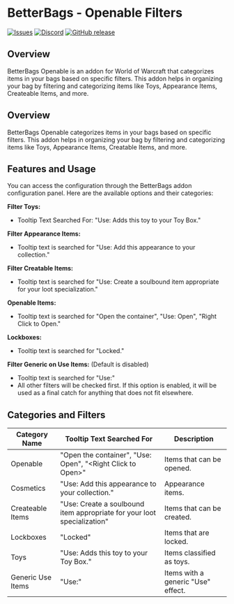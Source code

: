 # BetterBags - Openable Filters

[![Issues](https://img.shields.io/github/issues/wutname1/BetterBags-Openable?style=for-the-badge)](https://github.com/Wutname1/BetterBags-Openable/issues)
[![Discord](https://img.shields.io/discord/265564257347829771.svg?logo=discord&style=for-the-badge)](https://discord.gg/Qc9TRBv)
[![GitHub release](https://img.shields.io/github/release/wutname1/BetterBags-Openable.svg?&style=for-the-badge)](https://www.curseforge.com/wow/addons/betterbags-openable-items)

## Overview

BetterBags Openable is an addon for World of Warcraft that categorizes items in your bags based on specific filters. This addon helps in organizing your bag by filtering and categorizing items like Toys, Appearance Items, Createable Items, and more.


Overview
--------

BetterBags Openable categorizes items in your bags based on specific filters. This addon helps in organizing your bag by filtering and categorizing items like Toys, Appearance Items, Creatable Items, and more.

## Features and Usage

You can access the configuration through the BetterBags addon configuration panel. Here are the available options and their categories:

**Filter Toys:**
  - Tooltip Text Searched For: "Use: Adds this toy to your Toy Box."

**Filter Appearance Items:**
  - Tooltip text is searched for "Use: Add this appearance to your collection."

**Filter Creatable Items:**
  - Tooltip text is searched for "Use: Create a soulbound item appropriate for your loot specialization."
  
**Openable Items:**
- Tooltip text is searched for "Open the container", "Use: Open", "Right Click to Open."
  
**Lockboxes:**
- Tooltip text is searched for "Locked."

**Filter Generic on Use Items:** (Default is disabled)
  - Tooltip text is searched for "Use:"
  - All other filters will be checked first. If this option is enabled, it will be used as a final catch for anything that does not fit elsewhere.


## Categories and Filters

| Category Name     | Tooltip Text Searched For                                               | Description                        |
| ----------------- | ----------------------------------------------------------------------- | ---------------------------------- |
| Openable          | "Open the container", "Use: Open", "\<Right Click to Open\>"            | Items that can be opened.          |
| Cosmetics         | "Use: Add this appearance to your collection."                          | Appearance items.                  |
| Createable Items  | "Use: Create a soulbound item appropriate for your loot specialization" | Items that can be created.         |
| Lockboxes         | "Locked"                                                                | Items that are locked.             |
| Toys              | "Use: Adds this toy to your Toy Box."                                   | Items classified as toys.          |
| Generic Use Items | "Use:"                                                                  | Items with a generic "Use" effect. |
